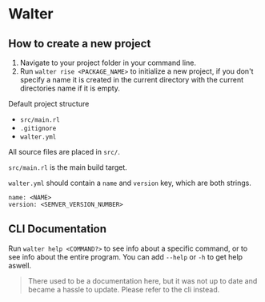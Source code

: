 # Walter

## How to create a new project

1. Navigate to your project folder in your command line.
2. Run `walter rise <PACKAGE_NAME>` to initialize a new project, if you don't specify a name it is created in the current directory with the current directories name if it is empty.

Default project structure

- `src/main.rl`
- `.gitignore`
- `walter.yml`

All source files are placed in `src/`.

`src/main.rl` is the main build target.

`walter.yml` should contain a `name` and `version` key, which are both strings.

```redditlang
name: <NAME>
version: <SEMVER_VERSION_NUMBER>
```

## CLI Documentation

Run `walter help <COMMAND?>` to see info about a specific command, or to see info about the entire program. You can add `--help` or `-h` to get help aswell.

> There used to be a documentation here, but it was not up to date and became a hassle to update. Please refer to the cli instead.
